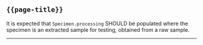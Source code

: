 ## <code>{{page-title}}</code>

It is expected that `Specimen.processing` SHOULD be populated where the specimen is an extracted sample for testing, obtained from a raw sample.

---